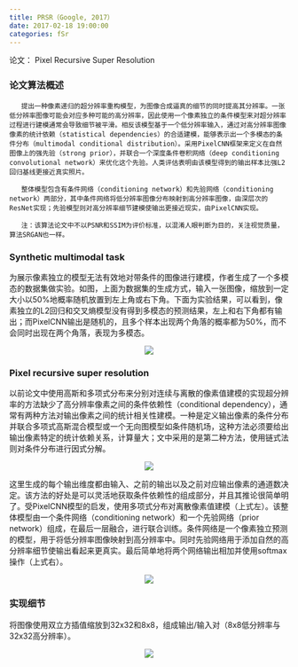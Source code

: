 ```yaml
---
title: PRSR（Google, 2017）
date: 2017-02-18 19:00:00
categories: fSr
---
```


<script type="text/javascript" src="http://cdn.mathjax.org/mathjax/latest/MathJax.js?config=default"></script>

论文： Pixel Recursive Super Resolution

### 论文算法概述

       提出一种像素递归的超分辨率重构模型，为图像合成逼真的细节的同时提高其分辨率。一张低分辨率图像可能会对应多种可能的高分辨率，因此使用一个像素独立的条件模型来对超分辨率过程进行建模通常会导致细节被平滑。相反该模型基于一个低分辨率输入，通过对高分辨率图像像素的统计依赖（statistical dependencies）的合适建模，能够表示出一个多模态的条件分布（multimodal conditional distribution）。采用PixelCNN框架来定义在自然图像上的强先验（strong prior），并联合一个深度条件卷积网络（deep conditioning convolutional network）来优化这个先验。人类评估表明由该模型得到的输出样本比强L2回归基线更接近真实照片。

	   整体模型包含有条件网络（conditioning network）和先验网络（conditioning network）两部分，其中条件网络将低分辨率图像分布映射到高分辨率图像，由深层次的ResNet实现；先验模型则对高分辨率细节建模使输出更接近现实，由PixelCNN实现。

	   注：该算法论文中不以PSNR和SSIM为评价标准，以混淆人眼判断为目的，关注视觉质量，算法SRGAN也一样。

### Synthetic multimodal task

   为展示像素独立的模型无法有效地对带条件的图像进行建模，作者生成了一个多模态的数据集做实验。如图，上面为数据集的生成方式，输入一张图像，缩放到一定大小以50%地概率随机放置到左上角或右下角。下面为实验结果，可以看到，像素独立的L2回归和交叉熵模型没有得到多模态的预测结果，左上和右下角都有输出；而PixelCNN输出是随机的，且多个样本出现两个角落的概率都为50%，而不会同时出现在两个角落，表现为多模态。

<center><img src="{{ site.baseurl }}/images/pdSr/prsr1.png"></center>

### Pixel recursive super resolution

   以前论文中使用高斯和多项式分布来分别对连续与离散的像素值建模的实现超分辨率的方法缺少了高分辨率像素之间的条件依赖性（conditional dependency），通常有两种方法对输出像素之间的统计相关性建模。一种是定义输出像素的条件分布并联合多项式高斯混合模型或一个无向图模型如条件随机场，这种方法必须要给出输出像素特定的统计依赖关系，计算量大；文中采用的是第二种方法，使用链式法则对条件分布进行因式分解。

<center><img src="{{ site.baseurl }}/images/pdSr/prsr2.png"></center>

   这里生成的每个输出维度都由输入、之前的输出以及之前对应输出像素的通道数决定。该方法的好处是可以灵活地获取条件依赖性的组成部分，并且其推论很简单明了。受PixelCNN模型的启发，使用多项式分布对离散像素值建模（上式左）。该整体模型由一个条件网络（conditioning network）和一个先验网络（prior network）组成，在最后一层融合，进行联合训练。条件网络是一个像素独立预测的模型，用于将低分辨率图像映射到高分辨率中。同时先验网络用于添加自然的高分辨率细节使输出看起来更真实。最后简单地将两个网络输出相加并使用softmax操作（上式右）。

<center><img src="{{ site.baseurl }}/images/pdSr/prsr3.png"></center>

### 实现细节

   将图像使用双立方插值缩放到32x32和8x8，组成输出/输入对（8x8低分辨率与32x32高分辨率）。

<center><img src="{{ site.baseurl }}/images/pdSr/prsr4.png"></center>
